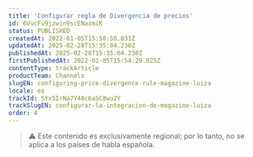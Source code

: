 ```yaml
---
title: 'Configurar regla de Divergencia de precios'
id: 6VucFv9jzwin9scENazmiK
status: PUBLISHED
createdAt: 2022-01-05T15:50:58.031Z
updatedAt: 2025-02-28T15:35:04.230Z
publishedAt: 2025-02-28T15:35:04.230Z
firstPublishedAt: 2022-01-05T15:54:29.025Z
contentType: trackArticle
productTeam: Channels
slugEN: configuring-price-divergence-rule-magazine-luiza
locale: es
trackId: 5Yx5IrNa7Y48c6aSC8wu2Y
trackSlugEN: configurar-la-integracion-de-magazine-luiza
order: 4
---
```


> ⚠️ Este contenido es exclusivamente regional; por lo tanto, no se aplica a los países de habla española.
